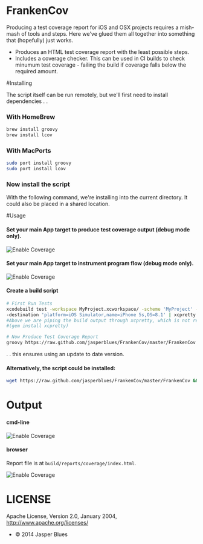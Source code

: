 # FrankenCov

Producing a test coverage report for iOS and OSX projects requires a mish-mash of tools and steps. Here we've glued them all together into something that (hopefully) just works. 

* Produces an HTML test coverage report with the least possible steps. 
* Includes a coverage checker. This can be used in CI builds to check minumum test coverage - failing the build if coverage falls below the required amount. 
 
#Installing

The script itself can be run remotely, but we'll first need to install dependencies .  .

### With HomeBrew

```sh
brew install groovy
brew install lcov
```

### With MacPorts

```sh
sudo port install groovy
sudo port install lcov
```

### Now install the script

With the following command, we're installing into the current directory. It could also be placed in a shared location. 

#Usage

#### Set your main App target to produce test coverage output (debug mode only). 

![Enable Coverage](https://raw.github.com/jasperblues/FrankenCov/master/sample_output/Coverage.png)

#### Set your main App target to instrument program flow (debug mode only). 

![Enable Coverage](https://raw.github.com/jasperblues/FrankenCov/master/sample_output/Instrument.png)

#### Create a build script

```sh
# First Run Tests
xcodebuild test -workspace MyProject.xcworkspace/ -scheme 'MyProject' -configuration Debug \
-destination 'platform=iOS Simulator,name=iPhone 5s,OS=8.1' | xcpretty -c --report junit
#Above we are piping the build output through xcpretty, which is not required, but very nice. 
#(gem install xcpretty)

# Now Produce Test Coverage Report
groovy https://raw.github.com/jasperblues/FrankenCov/master/FrankenCov -s Kombie/Classes -o build/reports -r 0
```

. . this ensures using an update to date version. 

#### Alternatively, the script could be installed:

```sh
wget https://raw.github.com/jasperblues/FrankenCov/master/FrankenCov && chmod +x FrankenCov
```

# Output

#### cmd-line

![Enable Coverage](https://raw.github.com/jasperblues/FrankenCov/master/sample_output/output.png)

#### browser

Report file is at `build/reports/coverage/index.html`.

![Enable Coverage](https://raw.github.com/jasperblues/FrankenCov/master/sample_output/report.png)


# LICENSE

Apache License, Version 2.0, January 2004, http://www.apache.org/licenses/

* © 2014 Jasper Blues


